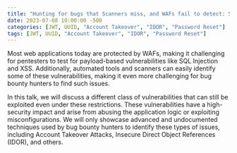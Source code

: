 ```yaml
---
title: "Hunting for bugs that Scanners miss, and WAFs fail to detect: SteelCon UK 2023"
date: 2023-07-08 10:00:00 -500
categories: [JWT, UUID, "Account Takeover", "IDOR", "Password Reset"]
tags: [JWT, UUID, "Account Takeover", "IDOR", "Password Reset"]
---
```



Most web applications today are protected by WAFs, making it challenging for pentesters to test for payload-based vulnerabilities like SQL Injection and XSS. Additionally, automated tools and scanners can easily identify some of these vulnerabilities, making it even more challenging for bug bounty hunters to find such issues.

In this talk, we will discuss a different class of vulnerabilities that can still be exploited even under these restrictions. These vulnerabilities have a high-security impact and arise from abusing the application logic or exploiting misconfigurations. We will only showcase advanced and undocumented techniques used by bug bounty hunters to identify these types of issues, including Account Takeover Attacks, Insecure Direct Object References (IDOR), and others.

<object data="/assets/pdf/steelcon_ayoubsafa.pdf" width="100%" height="500" type='application/pdf'></object>
